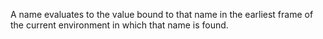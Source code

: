 A name evaluates to the value bound to that name in the earliest frame of the current environment in which that name is found.